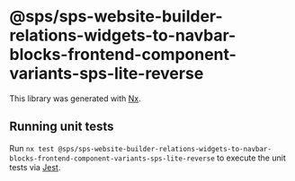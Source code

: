 # @sps/sps-website-builder-relations-widgets-to-navbar-blocks-frontend-component-variants-sps-lite-reverse

This library was generated with [Nx](https://nx.dev).

## Running unit tests

Run `nx test @sps/sps-website-builder-relations-widgets-to-navbar-blocks-frontend-component-variants-sps-lite-reverse` to execute the unit tests via [Jest](https://jestjs.io).
